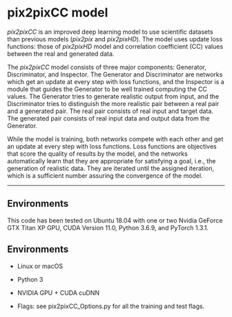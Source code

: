 # pix2pixCC model

*pix2pixCC* is an improved deep learning model to use scientific datasets than previous models (*pix2pix* and *pix2pixHD*).
The model uses update loss functions: those of *pix2pixHD* model and correlation coefficient (CC) values between the real and generated data.

The *pix2pixCC* model consists of three major components: Generator, Discriminator, and Inspector.
The Generator and Discriminator are networks which get an update at every step with loss functions, and the Inspector is a module that guides the Generator to be well trained computing the CC values.
The Generator tries to generate realistic output from input, and the Discriminator tries to distinguish the more realistic pair between a real pair and a generated pair.
The real pair consists of real input and target data. The generated pair consists of real input data and output data from the Generator.

While the model is training, both networks compete with each other and get an update at every step with loss functions. 
Loss functions are objectives that score the quality of results by the model, and the networks automatically learn that they are appropriate for satisfying a goal, i.e., the generation of realistic data. 
They are iterated until the assigned iteration, which is a sufficient number assuring the convergence of the model.

--------------

## Environments

This code has been tested on Ubuntu 18.04 with one or two Nvidia GeForce GTX Titan XP GPU, CUDA Version 11.0, Python 3.6.9, and PyTorch 1.3.1.


## Environments

* Linux or macOS
* Python 3
* NVIDIA GPU + CUDA cuDNN

* Flags: see pix2pixCC_Options.py for all the training and test flags.
